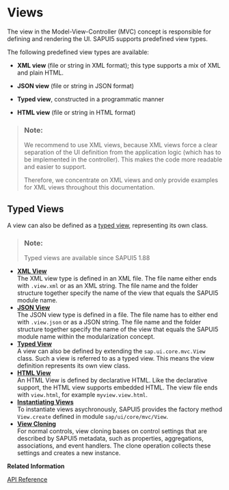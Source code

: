 <!-- loio91f27e3e6f4d1014b6dd926db0e91070 -->

# Views

The view in the Model-View-Controller \(MVC\) concept is responsible for defining and rendering the UI. SAPUI5 supports predefined view types.

The following predefined view types are available:

-   **XML view** \(file or string in XML format\); this type supports a mix of XML and plain HTML.

-   **JSON view** \(file or string in JSON format\)

-   **Typed view**, constructed in a programmatic manner

-   **HTML view** \(file or string in HTML format\)


> ### Note:  
> We recommend to use XML views, because XML views force a clear separation of the UI definition from the application logic \(which has to be implemented in the controller\). This makes the code more readable and easier to support.
> 
> Therefore, we concentrate on XML views and only provide examples for XML views throughout this documentation.



<a name="loio91f27e3e6f4d1014b6dd926db0e91070__section_fxz_jf5_y4b"/>

## Typed Views

A view can also be defined as a [typed view](typed-view-e6bb33d.md), representing its own class.

> ### Note:  
> Typed views are available since SAPUI5 1.88

-   **[XML View](xml-view-91f2928.md "The XML view type is defined in an XML file. The file name either ends with
			.view.xml or as an XML string. The file name and the folder structure
		together specify the name of the view that equals the SAPUI5 module name. ")**  
The XML view type is defined in an XML file. The file name either ends with `.view.xml` or as an XML string. The file name and the folder structure together specify the name of the view that equals the SAPUI5 module name.
-   **[JSON View](json-view-91f2852.md "The JSON view type is defined in a file. The file name has to either end with
			.view.json or as a JSON string. The file name and the folder structure
		together specify the name of the view that equals the SAPUI5 module name within the
		modularization concept.")**  
The JSON view type is defined in a file. The file name has to either end with `.view.json` or as a JSON string. The file name and the folder structure together specify the name of the view that equals the SAPUI5 module name within the modularization concept.
-   **[Typed View](typed-view-e6bb33d.md "A view can also be defined by extending the sap.ui.core.mvc.View class. Such a view is referred to as a typed view. This
		means the view definition represents its own view class.")**  
A view can also be defined by extending the `sap.ui.core.mvc.View` class. Such a view is referred to as a typed view. This means the view definition represents its own view class.
-   **[HTML View](html-view-9756f47.md "An HTML View is defined by declarative HTML. Like the declarative support, the HTML
		view supports embedded HTML. The view file ends with view.html, for example
			myview.view.html.")**  
An HTML View is defined by declarative HTML. Like the declarative support, the HTML view supports embedded HTML. The view file ends with `view.html`, for example `myview.view.html`.
-   **[Instantiating Views](instantiating-views-68d0e58.md "To instantiate views asychronously, SAPUI5 provides the factory
		method View.create defined in module
		sap/ui/core/mvc/View.")**  
To instantiate views asychronously, SAPUI5 provides the factory method `View.create` defined in module `sap/ui/core/mvc/View`.
-   **[View Cloning](view-cloning-a575619.md "For normal controls, view cloning bases on control settings that are described by SAPUI5 metadata, such as
		properties, aggregations, associations, and event handlers. The clone operation collects
		these settings and creates a new instance.")**  
For normal controls, view cloning bases on control settings that are described by SAPUI5 metadata, such as properties, aggregations, associations, and event handlers. The clone operation collects these settings and creates a new instance.

**Related Information**  


[API Reference](https://ui5.sap.com/#/api/sap.ui.core.mvc.View)

